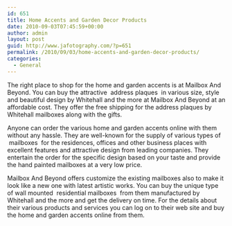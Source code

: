 ```yaml
---
id: 651
title: Home Accents and Garden Decor Products
date: 2010-09-03T07:45:59+00:00
author: admin
layout: post
guid: http://www.jafotography.com/?p=651
permalink: /2010/09/03/home-accents-and-garden-decor-products/
categories:
  - General
---
```

The right place to shop for the home and garden accents is at Mailbox And Beyond. You can buy the attractive &nbsp;address plaques&nbsp; in various size, style and beautiful design by Whitehall and the more at Mailbox And Beyond at an affordable cost. They offer the free shipping for the address plaques by Whitehall mailboxes along with the gifts.

Anyone can order the various home and garden accents online with them without any hassle. They are well-known for the supply of various types of &nbsp;mailboxes&nbsp; for the residences, offices and other business places with excellent features and attractive design from leading companies. They entertain the order for the specific design based on your taste and provide the hand painted mailboxes at a very low price.

Mailbox And Beyond offers customize the existing mailboxes also to make it look like a new one with latest artistic works. You can buy the unique type of wall mounted &nbsp;residential mailboxes&nbsp; from them manufactured by Whitehall and the more and get the delivery on time. For the details about their various products and services you can log on to their web site and buy the home and garden accents online from them.